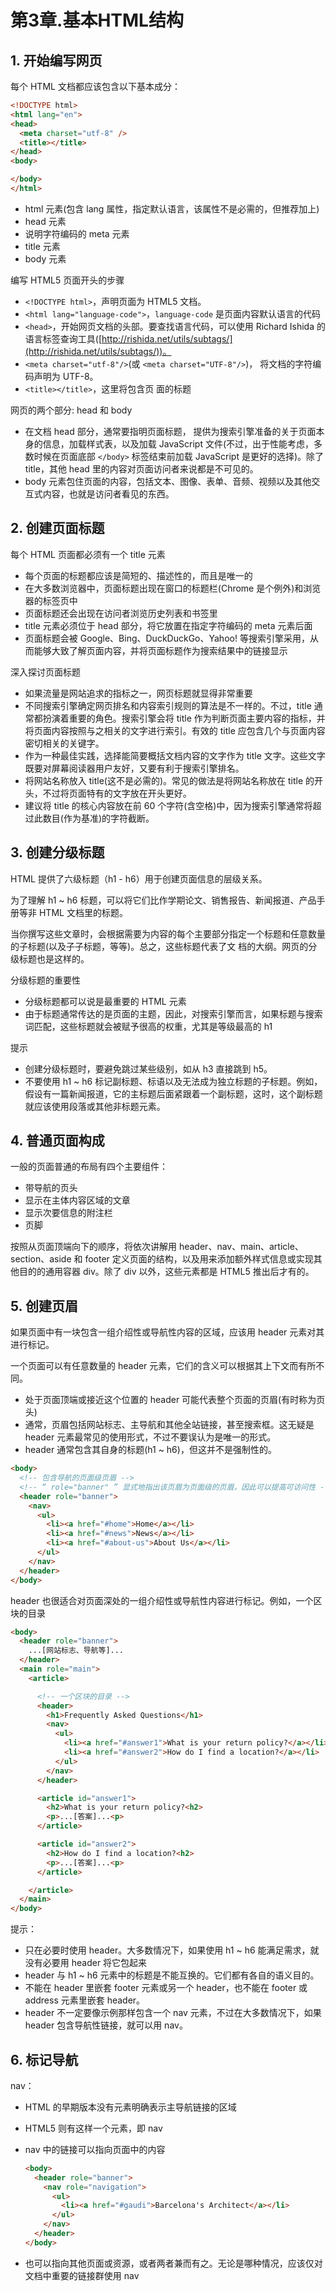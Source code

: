 # 第3章.基本HTML结构

## 1. 开始编写网页

每个 HTML 文档都应该包含以下基本成分：

```html
<!DOCTYPE html>
<html lang="en">
<head>
  <meta charset="utf-8" />
  <title></title>
</head>
<body>

</body>
</html>
```

* html 元素(包含 lang 属性，指定默认语言，该属性不是必需的，但推荐加上)
* head 元素
* 说明字符编码的 meta 元素
* title 元素
* body 元素

编写 HTML5 页面开头的步骤

* `<!DOCTYPE html>`，声明页面为 HTML5 文档。
* `<html lang="language-code">`，`language-code` 是页面内容默认语言的代码
* `<head>`，开始网页文档的头部。要查找语言代码，可以使用 Richard Ishida 的语言标签查询工具([http://rishida.net/utils/subtags/](http://rishida.net/utils/subtags/))。
* `<meta charset="utf-8"/>`(或 `<meta charset="UTF-8"/>`)， 将文档的字符编码声明为 UTF-8。
* `<title></title>`，这里将包含页 面的标题

网页的两个部分: head 和 body

* 在文档 head 部分，通常要指明页面标题， 提供为搜索引擎准备的关于页面本身的信息，加载样式表，以及加载 JavaScript 文件(不过，出于性能考虑，多数时候在页面底部 `</body>` 标签结束前加载 JavaScript 是更好的选择)。除了 title，其他 head 里的内容对页面访问者来说都是不可见的。
* body 元素包住页面的内容，包括文本、图像、表单、音频、视频以及其他交互式内容，也就是访问者看见的东西。

## 2. 创建页面标题

每个 HTML 页面都必须有一个 title 元素

* 每个页面的标题都应该是简短的、描述性的，而且是唯一的
* 在大多数浏览器中，页面标题出现在窗口的标题栏(Chrome 是个例外)和浏览器的标签页中
* 页面标题还会出现在访问者浏览历史列表和书签里
* title 元素必须位于 head 部分，将它放置在指定字符编码的 meta 元素后面
* 页面标题会被 Google、Bing、DuckDuckGo、Yahoo! 等搜索引擎采用，从而能够大致了解页面内容，并将页面标题作为搜索结果中的链接显示

深入探讨页面标题

* 如果流量是网站追求的指标之一，网页标题就显得非常重要
* 不同搜索引擎确定网页排名和内容索引规则的算法是不一样的。不过，title 通常都扮演着重要的角色。搜索引擎会将 title 作为判断页面主要内容的指标，并将页面内容按照与之相关的文字进行索引。有效的 title 应包含几个与页面内容密切相关的关键字。
* 作为一种最佳实践，选择能简要概括文档内容的文字作为 title 文字。这些文字既要对屏幕阅读器用户友好，又要有利于搜索引擎排名。
* 将网站名称放入 title(这不是必需的)。常见的做法是将网站名称放在 title 的开头，不过将页面特有的文字放在开头更好。
* 建议将 title 的核心内容放在前 60 个字符(含空格)中，因为搜索引擎通常将超过此数目(作为基准)的字符截断。

## 3. 创建分级标题

HTML 提供了六级标题（h1 - h6）用于创建页面信息的层级关系。

为了理解 h1 ~ h6 标题，可以将它们比作学期论文、销售报告、新闻报道、产品手册等非 HTML 文档里的标题。

当你撰写这些文章时，会根据需要为内容的每个主要部分指定一个标题和任意数量的子标题(以及子子标题，等等)。总之，这些标题代表了文 档的大纲。网页的分级标题也是这样的。

分级标题的重要性

* 分级标题都可以说是最重要的 HTML 元素
* 由于标题通常传达的是页面的主题，因此，对搜索引擎而言，如果标题与搜索词匹配，这些标题就会被赋予很高的权重，尤其是等级最高的 h1

提示

* 创建分级标题时，要避免跳过某些级别，如从 h3 直接跳到 h5。
* 不要使用 h1 ~ h6 标记副标题、标语以及无法成为独立标题的子标题。例如，假设有一篇新闻报道，它的主标题后面紧跟着一个副标题，这时，这个副标题就应该使用段落或其他非标题元素。

## 4. 普通页面构成

一般的页面普通的布局有四个主要组件：

* 带导航的页头
* 显示在主体内容区域的文章
* 显示次要信息的附注栏
* 页脚

按照从页面顶端向下的顺序，将依次讲解用 header、nav、main、article、section、aside 和 footer 定义页面的结构，以及用来添加额外样式信息或实现其他目的的通用容器 div。除了 div 以外，这些元素都是 HTML5 推出后才有的。

## 5. 创建页眉

如果页面中有一块包含一组介绍性或导航性内容的区域，应该用 header 元素对其进行标记。

一个页面可以有任意数量的 header 元素，它们的含义可以根据其上下文而有所不同。

* 处于页面顶端或接近这个位置的 header 可能代表整个页面的页眉(有时称为页头)
* 通常，页眉包括网站标志、主导航和其他全站链接，甚至搜索框。这无疑是 header 元素最常见的使用形式，不过不要误认为是唯一的形式。
* header 通常包含其自身的标题(h1 ~ h6)，但这并不是强制性的。

```html
<body>
  <!-- 包含导航的页面级页眉 -->
  <!-- “ role="banner" ” 显式地指出该页眉为页面级的页眉，因此可以提高可访问性 -->
  <header role="banner">
    <nav>
      <ul>
        <li><a href="#home">Home</a></li>
        <li><a href="#news">News</a></li>
        <li><a href="#about-us">About Us</a></li>
      </ul>
    </nav>
  </header>
</body>
```

header 也很适合对页面深处的一组介绍性或导航性内容进行标记。例如，一个区块的目录

```html
<body>
  <header role="banner">
    ...[网站标志、导航等]...
  </header>
  <main role="main">
    <article>

      <!-- 一个区块的目录 -->
      <header>
        <h1>Frequently Asked Questions</h1>
        <nav>
          <ul>
            <li><a href="#answer1">What is your return policy?</a></li>
            <li><a href="#answer2">How do I find a location?</a></li>
          </ul>
        </nav>
      </header>

      <article id="answer1">
        <h2>What is your return policy?<h2>
        <p>...[答案]...<p>
      </article>

      <article id="answer2">
        <h2>How do I find a location?<h2>
        <p>...[答案]...<p>
      </article>

    </article>
  </main>
</body>
```

提示：

* 只在必要时使用 header。大多数情况下，如果使用 h1 ~ h6 能满足需求，就没有必要用 header 将它包起来
* header 与 h1 ~ h6 元素中的标题是不能互换的。它们都有各自的语义目的。
* 不能在 header 里嵌套 footer 元素或另一个 header，也不能在 footer 或 address 元素里嵌套 header。
* header 不一定要像示例那样包含一个 nav 元素，不过在大多数情况下，如果 header 包含导航性链接，就可以用 nav。

## 6. 标记导航

nav：

* HTML 的早期版本没有元素明确表示主导航链接的区域
* HTML5 则有这样一个元素，即 nav
* nav 中的链接可以指向页面中的内容

  ```html
  <body>
    <header role="banner">
      <nav role="navigation">
        <ul>
          <li><a href="#gaudi">Barcelona's Architect</a></li>
        </ul>
      </nav>
    </header>
  </body>
  ```

* 也可以指向其他页面或资源，或者两者兼而有之。无论是哪种情况，应该仅对文档中重要的链接群使用 nav